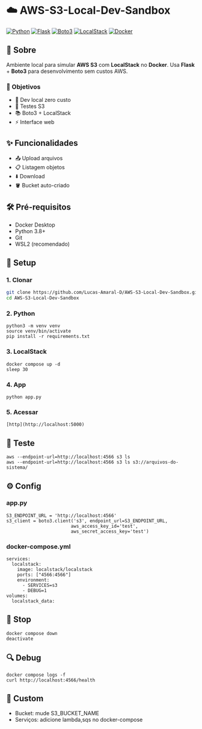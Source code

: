 # ☁️ AWS-S3-Local-Dev-Sandbox

[![Python](https://img.shields.io/badge/Python-3.x-blue?style=for-the-badge&logo=python)](https://www.python.org/)
[![Flask](https://img.shields.io/badge/Flask-black?style=for-the-badge&logo=flask)](https://flask.palletsprojects.com/)
[![Boto3](https://img.shields.io/badge/Boto3-FF9900?style=for-the-badge&logo=amazon-aws)](https://aws.amazon.com/sdk-for-python/)
[![LocalStack](https://img.shields.io/badge/LocalStack-2c8e37?style=for-the-badge&logo=localstack)](https://www.localstack.cloud/)
[![Docker](https://img.shields.io/badge/Docker-2496ED?style=for-the-badge&logo=docker)](https://www.docker.com/)

## 📜 Sobre

Ambiente local para simular **AWS S3** com **LocalStack** no **Docker**. Usa **Flask** + **Boto3** para desenvolvimento sem custos AWS.

### 🎯 Objetivos
- 🚀 Dev local zero custo
- 🧪 Testes S3
- 📚 Boto3 + LocalStack
- ⚡ Interface web

## ✨ Funcionalidades
- 📤 Upload arquivos
- 📋 Listagem objetos
- ⬇️ Download
- 🪣 Bucket auto-criado

## 🛠️ Pré-requisitos
- Docker Desktop
- Python 3.8+
- Git
- WSL2 (recomendado)

## 🚀 Setup

### 1. Clonar
```bash
git clone https://github.com/Lucas-Amaral-D/AWS-S3-Local-Dev-Sandbox.git
cd AWS-S3-Local-Dev-Sandbox
```

### 2. Python
```
python3 -m venv venv
source venv/bin/activate
pip install -r requirements.txt
```

### 3. LocalStack
```
docker compose up -d
sleep 30
```

### 4. App
```
python app.py
```

### 5. Acessar
```
[http](http://localhost:5000)
```

## 🧪 Teste
```
aws --endpoint-url=http://localhost:4566 s3 ls
aws --endpoint-url=http://localhost:4566 s3 ls s3://arquivos-do-sistema/
```

## ⚙️ Config
### app.py
```
S3_ENDPOINT_URL = 'http://localhost:4566'
s3_client = boto3.client('s3', endpoint_url=S3_ENDPOINT_URL,
                        aws_access_key_id='test',
                        aws_secret_access_key='test')
```

### docker-compose.yml
```
services:
  localstack:
    image: localstack/localstack
    ports: ["4566:4566"]
    environment:
      - SERVICES=s3
      - DEBUG=1
volumes:
  localstack_data:
```

## 🛑 Stop
```
docker compose down
deactivate
```

## 🔍 Debug
```
docker compose logs -f
curl http://localhost:4566/health
```

## 🔧 Custom
- Bucket: mude S3_BUCKET_NAME
- Serviços: adicione lambda,sqs no docker-compose
